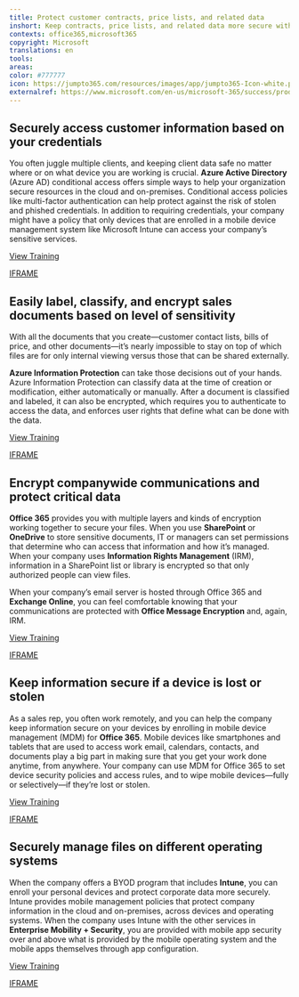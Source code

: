 ```yaml
---
title: Protect customer contracts, price lists, and related data
inshort: Keep contracts, price lists, and related data more secure with appropriate permissions, policies, and access management.
contexts: office365,microsoft365
copyright: Microsoft
translations: en
tools: 
areas: 
color: #777777
icon: https://jumpto365.com/resources/images/app/jumpto365-Icon-white.png
externalref: https://www.microsoft.com/en-us/microsoft-365/success/productivitylibrary/protect-customer-contracts-price-lists-and-related-data
---
```


## Securely access customer information based on your credentials

You often juggle multiple clients, and keeping client data safe no matter where or on what device you are working is crucial. **Azure Active Directory** (Azure AD) conditional access offers simple ways to help your organization secure resources in the cloud and on-premises. Conditional access policies like multi-factor authentication can help protect against the risk of stolen and phished credentials. In addition to requiring credentials, your company might have a policy that only devices that are enrolled in a mobile device management system like Microsoft Intune can access your company’s sensitive services.

[View Training](https://support.office.com/article/Azure-Active-Directory-conditional-access-with-the-OneDrive-sync-client-on-Windows-028d73d7-4b86-4ee0-8fb7-9a209434b04e)

[IFRAME](https://www.microsoft.com/en-us/videoplayer/embed/RE1TUcU)

## Easily label, classify, and encrypt sales documents based on level of sensitivity

With all the documents that you create—customer contact lists, bills of price, and other documents—it’s nearly impossible to stay on top of which files are for only internal viewing versus those that can be shared externally.

**Azure Information Protection** can take those decisions out of your hands. Azure Information Protection can classify data at the time of creation or modification, either automatically or manually. After a document is classified and labeled, it can also be encrypted, which requires you to authenticate to access the data, and enforces user rights that define what can be done with the data.

[View Training](https://docs.microsoft.com/enterprise-mobility-security/solutions/infoprotect-secure-classify-scenario)

[IFRAME](https://www.microsoft.com/en-us/videoplayer/embed/RE1UK8U)

## Encrypt companywide communications and protect critical data

**Office 365** provides you with multiple layers and kinds of encryption working together to secure your files. When you use **SharePoint** or **OneDrive** to store sensitive documents, IT or managers can set permissions that determine who can access that information and how it’s managed. When your company uses **Information Rights Management** (IRM), information in a SharePoint list or library is encrypted so that only authorized people can view files.

When your company’s email server is hosted through Office 365 and **Exchange Online**, you can feel comfortable knowing that your communications are protected with **Office Message Encryption** and, again, IRM.

[View Training](https://technet.microsoft.com/library/dn948533.aspx)

[IFRAME](https://www.microsoft.com/en-us/videoplayer/embed/RE1TmqW)

## Keep information secure if a device is lost or stolen

As a sales rep, you often work remotely, and you can help the company keep information secure on your devices by enrolling in mobile device management (MDM) for **Office 365**. Mobile devices like smartphones and tablets that are used to access work email, calendars, contacts, and documents play a big part in making sure that you get your work done anytime, from anywhere. Your company can use MDM for Office 365 to set device security policies and access rules, and to wipe mobile devices—fully or selectively—if they’re lost or stolen.

[View Training](https://support.office.com/article/Enroll-your-mobile-device-in-Office-365-c8ac722d-dcaf-4135-8345-3e6327f5d3c5)

[IFRAME](https://www.microsoft.com/en-us/videoplayer/embed/RE1TucK)

## Securely manage files on different operating systems

When the company offers a BYOD program that includes **Intune**, you can enroll your personal devices and protect corporate data more securely. Intune provides mobile management policies that protect company information in the cloud and on-premises, across devices and operating systems. When the company uses Intune with the other services in **Enterprise Mobility + Security**, you are provided with mobile app security over and above what is provided by the mobile operating system and the mobile apps themselves through app configuration.

[View Training](https://docs.microsoft.com/intune/what-is-intune)

[IFRAME](https://www.microsoft.com/en-us/videoplayer/embed/RE1UKgv)

